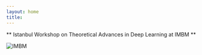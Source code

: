 ```yaml
---
layout: home
title: 
---  
```


** Istanbul Workshop on Theoretical Advances in Deep Learning at IMBM **    

![IMBM](http://imbm.org.tr/HSpin15/Bogazici_Aerial_View.jpg)

